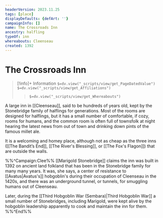 ```yaml
---
headerVersion: 2023.11.25
tags: [place]
displayDefaults: {defArt: ''}
campaignInfo: []
name: The Crossroads Inn
ancestry: halfling
typeOf: inn
whereabouts: Cleenseau
created: 1392
---
```

# The Crossroads Inn
>[!info]+ Information
> `$=dv.view("_scripts/view/get_PageDatedValue")`
> `$=dv.view("_scripts/view/get_Affiliations")`
>> `$=dv.view("_scripts/view/get_Whereabouts")`

A large inn in [[Cleenseau]], said to be hundreds of years old, kept by the Stonebridge family of halflings for generations. Most of the rooms are designed for halflings, but it has a small number of comfortable, if cozy, rooms for humans, and the common room is often full of townsfolk at night hearing the latest news from out of town and drinking down pints of the famous millet ale.

It is a welcoming and homey place, although not as cheap as the three inns ([[The Bandit’s End]], [[The River's Blessing]], or [[The Fox's Flagon]]) that are outside the walls.

%%^Campaign:Clee%%
[[Marigold Stonebridge]] claims the inn was built in 1392 on ancient land folkland that has been in the Stonebridge family for many many years. It was, she says, a center of resistance to [[Avatus|Avatus's]] hobgoblin's during their occupation of Cleenseau in the 1420s, and there was an underground tunnel, or tunnels, for smuggling humans out of Cleenseau.

Later, during the [[Third Hobgoblin War (Sembara)|Third Hobgoblin War]] a small number of Stonebridges, including Marigold, were kept alive by the hobgoblin leadership apparently to cook and maintain the inn for them. 
%%^End%%
  

